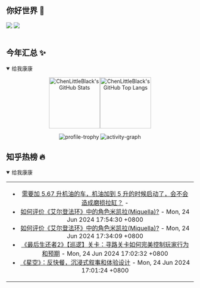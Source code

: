 ## 你好世界 👋

[![](https://img.shields.io/badge/@ChenLittleBlack-1a6c81?style=flat&logo=java&logoColor=1a6c81&label=Java&colorA=ffffff)](https://www.java.com/)
[![](https://img.shields.io/badge/@ChenLittleBlack-41b883?style=flat&logo=vuedotjs&logoColor=41b883&label=Vue&colorA=ffffff)](https://cn.vuejs.org/)

<div align="center">

<img alt="" src="https://readme-typing-svg.herokuapp.com?font=Consolas&center=true&vCenter=true&width=800&height=60&lines=The+traveler+often+arrives%2C+and+the+doer+often+succeeds.">
<img width="800"  height="3" alt="" src="https://camo.githubusercontent.com/82291b0fe831bfc6781e07fc5090cbd0a8b912bb8b8d4fec0696c881834f81ac/68747470733a2f2f70726f626f742e6d656469612f394575424971676170492e676966">

</div>


## 今年汇总 ✨

<details open>

<summary>给我康康</summary>

<div align="center">

<img height="137px" alt="ChenLittleBlack's GitHub Stats" src="https://github-readme-stats-roan-delta.vercel.app/api?username=ChenLittleBlack&hide_title=false&hide_border=true&show_icons=true&include_all_commits=true&line_height=21&bg_color=0,EC6C6C,FFD479,FFFC79,73FA79&theme=graywhite&locale=cn" /><img align="" height="137px" alt="ChenLittleBlack's GitHub Top Langs" src="https://github-readme-stats-roan-delta.vercel.app/api/top-langs/?username=ChenLittleBlack&hide_title=false&hide_border=true&layout=compact&bg_color=0,73FA79,73FDFF,D783FF&theme=graywhite&locale=cn" />

<img alt="profile-trophy" src="https://github-profile-trophy.vercel.app/?username=ChenLittleBlack&theme=algolia&column=-1" />

<img alt="activity-graph" src="https://activity-graph.herokuapp.com/graph?username=ChenLittleBlack&theme=github" />

</div>

</details>


## 知乎热榜 🔥

<details open>

<summary>给我康康</summary>

<div align="center">

<table style="height: 300px;">
<tr>
<td align="center" valign="middle">

<!-- START_SECTION:blog -->
* <a href='http://www.zhihu.com/question/656080007/answer/3502136014?utm_campaign=rss&utm_medium=rss&utm_source=rss&utm_content=title' target='_blank'>需要加 5.67 升机油的车，机油加到 5 升的时候启动了，会不会造成磨损拉缸？</a> - 
* <a href='http://www.zhihu.com/question/524177611/answer/2534089702?utm_campaign=rss&utm_medium=rss&utm_source=rss&utm_content=title' target='_blank'>如何评价《艾尔登法环》中的角色米凯拉(Miquella)?</a> - Mon, 24 Jun 2024 17:54:30 +0800
* <a href='http://www.zhihu.com/question/524177611/answer/2481043190?utm_campaign=rss&utm_medium=rss&utm_source=rss&utm_content=title' target='_blank'>如何评价《艾尔登法环》中的角色米凯拉(Miquella)?</a> - Mon, 24 Jun 2024 17:34:09 +0800
* <a href='http://zhuanlan.zhihu.com/p/633361130?utm_campaign=rss&utm_medium=rss&utm_source=rss&utm_content=title' target='_blank'>《最后生还者2》【巡逻】关卡：寻路关卡如何完美控制玩家行为和预期</a> - Mon, 24 Jun 2024 17:02:32 +0800
* <a href='http://zhuanlan.zhihu.com/p/654011768?utm_campaign=rss&utm_medium=rss&utm_source=rss&utm_content=title' target='_blank'>《星空》：反快餐，沉浸式叙事和体验设计</a> - Mon, 24 Jun 2024 17:01:24 +0800
<!-- END_SECTION:blog -->

</td>
</tr>
</table>

</div>
</details>
